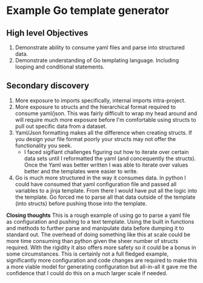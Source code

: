 # Example Go template generator
## High level Objectives
1. Demonstrate ability to consume yaml files and parse into structured data.
2. Demonstrate understanding of Go templating language.  Including looping and conditional statements.
## Secondary discovery
1. More exposure to imports specifically, internal imports intra-project.
2. More exposure to structs and the hierarchical format required to consume yaml/json.  This was fairly difficult to wrap my head around and will require much more exposure before I'm comfortable using structs to pull out specific data from a dataset.
3. Yaml/Json formatting makes all the difference when creating structs.  If you design your file format poorly your structs may not offer the functionality you seek.
    - I faced sigifiant challenges figuring out how to iterate over certain data sets until I reformatted the yaml (and concequently the structs).  Once the Yaml was better written I was able to iterate over values better and the templates were easier to write.
4. Go is much more structured in the way it consumes data.  In python I could have consumed that yaml configuration file and passed all variables to a jinja template.  From there I would have put all the logic into the template.  Go forced me to parse all that data outside of the template (into structs) before pushing those into the template.   

**Closing thoughts**
This is a rough example of using go to parse a yaml file as configuration and pushing to a text template.  Using the built in functions and methods to further parse and manipulate data before dumping it to standard out.  The overhead of doing something like this at scale could be more time consuming than python given the sheer number of structs required.  With the rigidity it also offers more safety so it could be a bonus in some circumstances.  This is certainly not a full fledged example, significantly more configuration and code changes are required to make this a more viable model for generating configuration but all-in-all it gave me the confidence that I could do this on a much larger scale if needed. 
